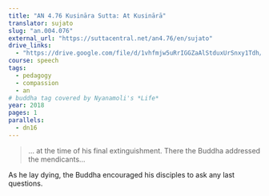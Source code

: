 ```yaml
---
title: "AN 4.76 Kusināra Sutta: At Kusinārā"
translator: sujato
slug: "an.004.076"
external_url: "https://suttacentral.net/an4.76/en/sujato"
drive_links:
  - "https://drive.google.com/file/d/1vhfmjw5uRrIGGZaAlStduxUrSnxy1Tdh/view?usp=drivesdk"
course: speech
tags:
  - pedagogy
  - compassion
  - an
# buddha tag covered by Nyanamoli's *Life*
year: 2018
pages: 1
parallels:
  - dn16
---
```


> … at the time of his final extinguishment. There the Buddha addressed the mendicants...

As he lay dying, the Buddha encouraged his disciples to ask any last questions.

